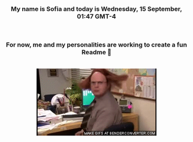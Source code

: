 


<div align="center">
<h3 >My name is Sofia and today is Wednesday, 15 September, 01:47 GMT-4</h3><br>
<h3 >For now, me and my personalities are working to create a fun Readme 👋
</h3><br>
<img src='img/dwight.gif' alt='working...'/>
</div>
